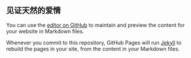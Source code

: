 ## 见证天然的爱情

You can use the [editor on GitHub](https://github.com/tttt2342/tttt2342.github.io/edit/main/index.md) to maintain and preview the content for your website in Markdown files.

Whenever you commit to this repository, GitHub Pages will run [Jekyll](https://jekyllrb.com/) to rebuild the pages in your site, from the content in your Markdown files.

